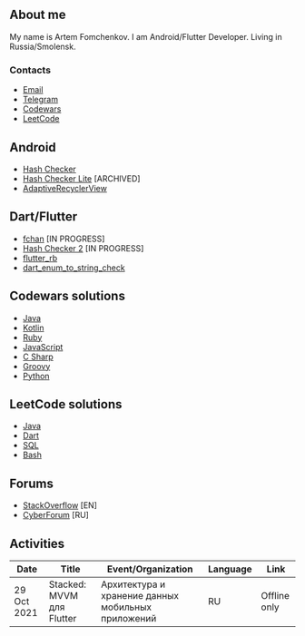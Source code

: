 ## About me

My name is Artem Fomchenkov. I am Android/Flutter Developer. Living in Russia/Smolensk.

### Contacts

- [Email](artem.fomchenkov@outlook.com)
- [Telegram](https://t.me/fartem67)
- [Codewars](https://www.codewars.com/users/fartem)
- [LeetCode](https://leetcode.com/fartem)

## Android

- [Hash Checker](https://github.com/hash-checker/hash-checker)
- [Hash Checker Lite](https://github.com/hash-checker/hash-checker-lite) [ARCHIVED]
- [AdaptiveRecyclerView](https://github.com/fartem/adaptive-recycler-view)

## Dart/Flutter

- [fchan](https://github.com/fartem/fchan) [IN PROGRESS]
- [Hash Checker 2](https://github.com/hash-checker/hash-checker-2) [IN PROGRESS]
- [flutter_rb](https://github.com/flutter-rb/flutter-rb)
- [dart_enum_to_string_check](https://github.com/dart-common-toolkit/dart-enum-to-string-check)

## Codewars solutions

- [Java](https://github.com/fartem/codewars-java)
- [Kotlin](https://github.com/fartem/codewars-kotlin)
- [Ruby](https://github.com/fartem/codewars-ruby)
- [JavaScript](https://github.com/fartem/codewars-javascript)
- [C Sharp](https://github.com/fartem/codewars-c-sharp)
- [Groovy](https://github.com/fartem/codewars-groovy)
- [Python](https://github.com/fartem/codewars-python)

## LeetCode solutions

- [Java](https://github.com/fartem/leetcode-java)
- [Dart](https://github.com/fartem/leetcode-dart)
- [SQL](https://github.com/fartem/leetcode-sql)
- [Bash](https://github.com/fartem/leetcode-bash)

## Forums

- [StackOverflow](https://stackoverflow.com/users/10684765/fartem) [EN]
- [CyberForum](https://www.cyberforum.ru/members/939458.html) [RU]

## Activities

| Date | Title | Event/Organization | Language | Link |
| --- | --- | --- | --- | --- |
| 29 Oct 2021 | Stacked: MVVM для Flutter | Архитектура и хранение данных мобильных приложений | RU | Offline only |
